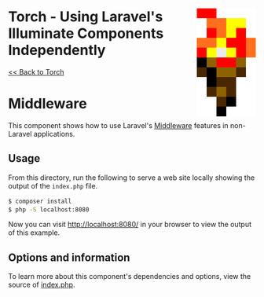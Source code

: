 # <img src="../../torch-logo.png" alt="Torch Logo" align="right">Torch - Using Laravel's Illuminate Components Independently

[&lt;&lt; Back to Torch](../../readme.md)

# Middleware

This component shows how to use Laravel's [Middleware](https://laravel.com/docs/5.5/middleware) features in non-Laravel applications.

## Usage
From this directory, run the following to serve a web site locally showing the output of the `index.php` file.

```bash
$ composer install
$ php -S localhost:8080
```

Now you can visit [http://localhost:8080/](http://localhost:8080/) in your browser to view the output of this example.

## Options and information

To learn more about this component's dependencies and options, view the source of [index.php](index.php).
